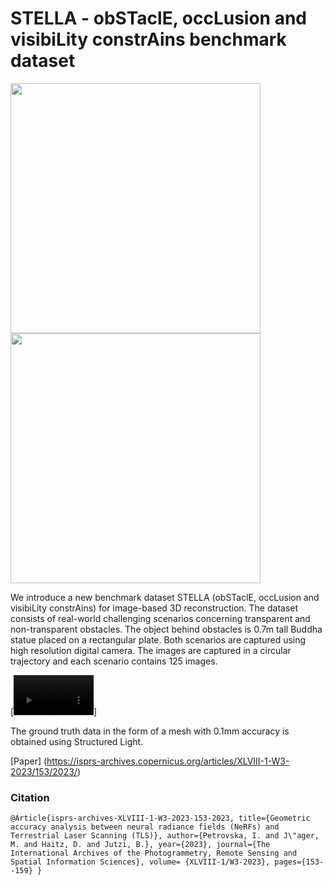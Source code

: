 # STELLA - obSTaclE, occLusion and visibiLity constrAins benchmark dataset
[<img src="https://github.com/sqirrel3/STELLA/blob/main/imgs/window-trajectory.png" width="400"/>](window-trajectory.png)
[<img src="https://github.com/sqirrel3/STELLA/blob/main/imgs/vegetation-trajectory.png" width="400"/>](vegetation-trajectory.png)

We introduce a new benchmark dataset STELLA (obSTaclE, occLusion and visibiLity constrAins) for image-based 3D reconstruction. The dataset consists of real-world challenging scenarios concerning transparent and non-transparent obstacles. The object behind obstacles is 0.7m tall Buddha statue placed on a rectangular plate. Both scenarios are captured using high resolution digital camera. The images are captured in a circular trajectory and each scenario contains 125 images.

[<video src="https://github.com/sqirrel3/STELLA/blob/main/imgs/animation.mp4" width="128"></video>]

The ground truth data in the form of a mesh with 0.1mm accuracy is obtained using Structured Light.

[Paper]
(https://isprs-archives.copernicus.org/articles/XLVIII-1-W3-2023/153/2023/)

### Citation

`@Article{isprs-archives-XLVIII-1-W3-2023-153-2023, title={Geometric accuracy analysis between neural radiance fields (NeRFs) and Terrestrial Laser Scanning (TLS)}, author={Petrovska, I. and J\"ager, M. and Haitz, D. and Jutzi, B.}, year={2023}, journal={The International Archives of the Photogrammetry, Remote Sensing and Spatial Information Sciences}, volume= {XLVIII-1/W3-2023}, pages={153--159} }`

